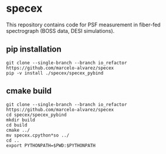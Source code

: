 
# specex

This repository contains code for PSF measurement in fiber-fed spectrograph (BOSS data, DESI simulations).

## pip installation
```
git clone --single-branch --branch io_refactor https://github.com/marcelo-alvarez/specex
pip -v install ./specex/specex_pybind
```

## cmake build
```
git clone --single-branch --branch io_refactor https://github.com/marcelo-alvarez/specex
cd specex/specex_pybind
mkdir build
cd build
cmake ../
mv specex.cpython*so ../
cd ..
export PYTHONPATH=$PWD:$PYTHONPATH
```
